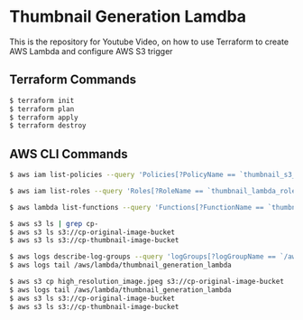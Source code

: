 # Thumbnail Generation Lamdba

This is the repository for Youtube Video, on how to use Terraform to create AWS Lambda and configure AWS S3 trigger

## Terraform Commands
```bash
$ terraform init
$ terraform plan
$ terraform apply
$ terraform destroy
```

## AWS CLI Commands
```bash
$ aws iam list-policies --query 'Policies[?PolicyName == `thumbnail_s3_policy`]'

$ aws iam list-roles --query 'Roles[?RoleName == `thumbnail_lambda_role`]'

$ aws lambda list-functions --query 'Functions[?FunctionName == `thumbnail_generation_lambda`]'

$ aws s3 ls | grep cp-
$ aws s3 ls s3://cp-original-image-bucket
$ aws s3 ls s3://cp-thumbnail-image-bucket

$ aws logs describe-log-groups --query 'logGroups[?logGroupName == `/aws/lambda/thumbnail_generation_lambda`]'
$ aws logs tail /aws/lambda/thumbnail_generation_lambda

$ aws s3 cp high_resolution_image.jpeg s3://cp-original-image-bucket
$ aws logs tail /aws/lambda/thumbnail_generation_lambda
$ aws s3 ls s3://cp-original-image-bucket
$ aws s3 ls s3://cp-thumbnail-image-bucket


```